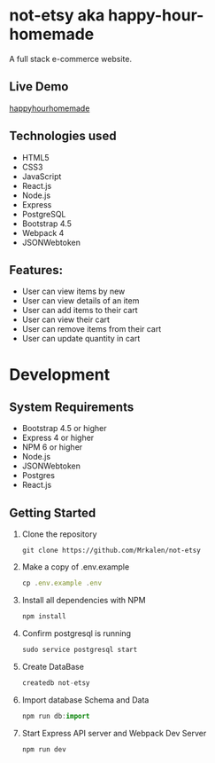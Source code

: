 # not-etsy aka happy-hour-homemade

A full stack e-commerce website.

## Live Demo 

[happyhourhomemade](https://happyhourhomemade.herokuapp.com/)

## Technologies used

  - HTML5
  - CSS3
  - JavaScript
  - React.js
  - Node.js
  - Express
  - PostgreSQL
  - Bootstrap 4.5
  - Webpack 4
  - JSONWebtoken

## Features: 

  - User can view items by new
  - User can view details of an item
  - User can add items to their cart
  - User can view their cart
  - User can remove items from their cart
  - User can update quantity in cart
  
# Development

## System Requirements
  - Bootstrap 4.5 or higher
  - Express 4 or higher
  - NPM 6 or higher
  - Node.js
  - JSONWebtoken
  - Postgres
  - React.js
 
 ## Getting Started
 
 1. Clone the repository
    ```
    git clone https://github.com/Mrkalen/not-etsy
    ```
 2. Make a copy of .env.example
    ```javascript
    cp .env.example .env
    ```
 3. Install all dependencies with NPM
    ```javascript
    npm install
    ```
 4. Confirm postgresql is running
    ```javascript
    sudo service postgresql start
    ```
 5. Create DataBase
    ```javascript
    createdb not-etsy
    ```
 6. Import database Schema and Data
    ```javascript
    npm run db:import
    ```
 7. Start Express API server and Webpack Dev Server
    ```javascript
    npm run dev
    ```
